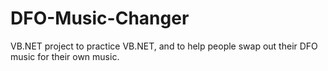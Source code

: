 # DFO-Music-Changer
VB.NET project to practice VB.NET, and to help people swap out their DFO music for their own music.
